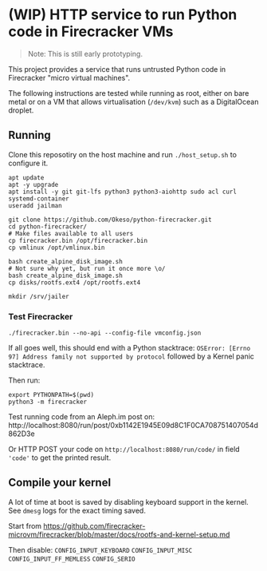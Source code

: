 # (WIP) HTTP service to run Python code in Firecracker VMs

> Note: This is still early prototyping.

This project provides a service that runs untrusted Python code in Firecracker
"micro virtual machines".

The following instructions are tested while running as root, either on bare metal or on a
VM that allows virtualisation (`/dev/kvm`) such as a DigitalOcean droplet.

## Running

Clone this reposotiry on the host machine and run `./host_setup.sh` to configure it.

```shell
apt update
apt -y upgrade
apt install -y git git-lfs python3 python3-aiohttp sudo acl curl systemd-container
useradd jailman
```

```shell
git clone https://github.com/Okeso/python-firecracker.git
cd python-firecracker/
# Make files available to all users
cp firecracker.bin /opt/firecracker.bin
cp vmlinux /opt/vmlinux.bin

bash create_alpine_disk_image.sh
# Not sure why yet, but run it once more \o/ 
bash create_alpine_disk_image.sh
cp disks/rootfs.ext4 /opt/rootfs.ext4

mkdir /srv/jailer
```

### Test Firecracker

```shell
./firecracker.bin --no-api --config-file vmconfig.json
````
If all goes well, this should end with a Python stacktrace:
`OSError: [Errno 97] Address family not supported by protocol`
followed by a Kernel panic stacktrace.

Then run:
```shell
export PYTHONPATH=$(pwd)
python3 -m firecracker
```

Test running code from an Aleph.im post on:
http://localhost:8080/run/post/0xb1142E1945E09d8C1F0CA708751407054d862D3e

Or HTTP POST your code on `http://localhost:8080/run/code/` in field `'code'` to get
the printed result.

## Compile your kernel

A lot of time at boot is saved by disabling keyboard support in the kernel.
See `dmesg` logs for the exact timing saved.

Start from https://github.com/firecracker-microvm/firecracker/blob/master/docs/rootfs-and-kernel-setup.md

Then disable:
`CONFIG_INPUT_KEYBOARD`
`CONFIG_INPUT_MISC`
`CONFIG_INPUT_FF_MEMLESS`
`CONFIG_SERIO`
